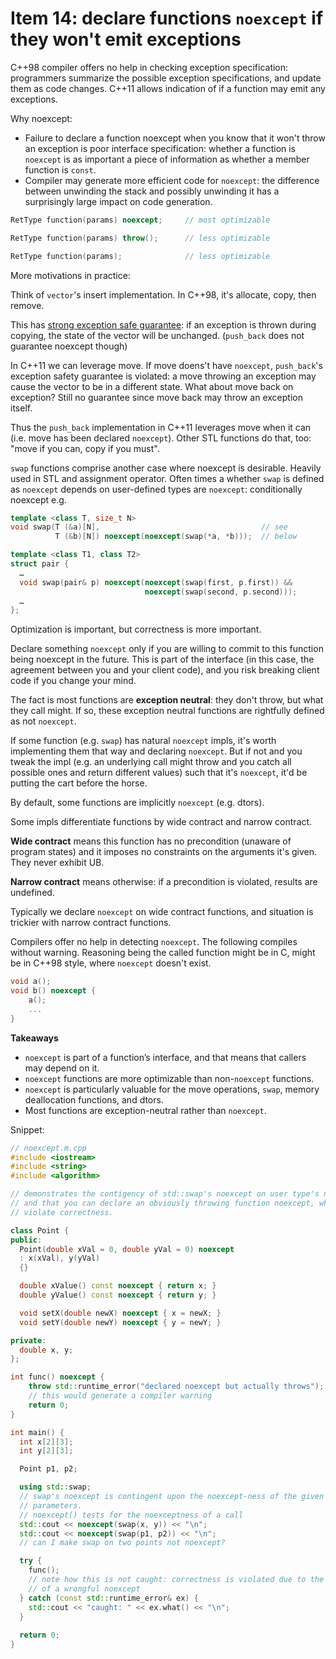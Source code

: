 # Item 14: declare functions `noexcept` if they won't emit exceptions

C++98 compiler offers no help in checking exception specification: programmers summarize the possible exception specifications, and update them as code changes.
C++11 allows indication of if a function may emit any exceptions.

Why noexcept:
* Failure to declare a function noexcept when you know that it won't throw an exception is poor interface specification: whether a function is `noexcept` is as important a piece of information as whether a member function is `const`.
* Compiler may generate more efficient code for `noexcept`: the difference between unwinding the stack and possibly unwinding it has a surprisingly large impact on code generation.

```cpp
RetType function(params) noexcept;     // most optimizable

RetType function(params) throw();      // less optimizable

RetType function(params);              // less optimizable
```

More motivations in practice:

Think of `vector`'s insert implementation.
In C++98, it's allocate, copy, then remove.

This has [strong exception safe guarantee](../ecpp/it26-31-implementations.md#strive-for-exception-safe-code): if an exception is thrown during copying, the state of the vector will be unchanged.
(`push_back` does not guarantee noexcept though)

In C++11 we can leverage move.
If move doens't have `noexcept`, `push_back`'s exception safety guarantee is violated: a move throwing an exception may cause the vector to be in a different state.
What about move back on exception?
Still no guarantee since move back may throw an exception itself.

Thus the `push_back` implementation in C++11 leverages move when it can (i.e. move has been declared `noexcept`).
Other STL functions do that, too: "move if you can, copy if you must".

`swap` functions comprise another case where noexcept is desirable.
Heavily used in STL and assignment operator.
Often times a whether `swap` is defined as `noexcept` depends on user-defined types are `noexcept`: conditionally noexcept e.g.

```cpp
template <class T, size_t N>
void swap(T (&a)[N],                                    // see
          T (&b)[N]) noexcept(noexcept(swap(*a, *b)));  // below

template <class T1, class T2>
struct pair {
  …
  void swap(pair& p) noexcept(noexcept(swap(first, p.first)) &&
                              noexcept(swap(second, p.second)));
  …
};
```

Optimization is important, but correctness is more important.

Declare something `noexcept` only if you are willing to commit to this function being noexcept in the future.
This is part of the interface (in this case, the agreement between you and your client code), and you risk breaking client code if you change your mind.

The fact is most functions are **exception neutral**: they don't throw, but what they call might.
If so, these exception neutral functions are rightfully defined as not `noexcept`.

If some function (e.g. `swap`) has natural `noexcept` impls, it's worth implementing them that way and declaring `noexcept`.
But if not and you tweak the impl (e.g. an underlying call might throw and you catch all possible ones and return different values) such that it's `noexcept`, it'd be putting the cart before the horse.

By default, some functions are implicitly `noexcept` (e.g. dtors).

Some impls differentiate functions by wide contract and narrow contract.

**Wide contract** means this function has no precondition (unaware of program states) and it imposes no constraints on the arguments it's given. They never exhibit UB.

**Narrow contract** means otherwise: if a precondition is violated, results are undefined.

Typically we declare `noexcept` on wide contract functions, and situation is trickier with narrow contract functions.

Compilers offer no help in detecting `noexcept`.
The following compiles without warning. Reasoning being the called function might be in C, might be in C++98 style, where `noexcept` doesn't exist.

```cpp
void a();
void b() noexcept {
    a();
    ...
}
```

**Takeaways**
* `noexcept` is part of a function’s interface, and that means that callers may depend on it.
* `noexcept` functions are more optimizable than non-`noexcept` functions.
* `noexcept` is particularly valuable for the move operations, `swap`, memory deallocation functions, and dtors.
* Most functions are exception-neutral rather than `noexcept`.


Snippet:
```cpp
// noexcept.m.cpp
#include <iostream>
#include <string>
#include <algorithm>

// demonstrates the contigency of std::swap's noexcept on user type's noexcept,
// and that you can declare an obviously throwing function noexcept, which would
// violate correctness.

class Point {
public:
  Point(double xVal = 0, double yVal = 0) noexcept
  : x(xVal), y(yVal)
  {}

  double xValue() const noexcept { return x; }
  double yValue() const noexcept { return y; }

  void setX(double newX) noexcept { x = newX; }
  void setY(double newY) noexcept { y = newY; }

private:
  double x, y;
};

int func() noexcept {
    throw std::runtime_error("declared noexcept but actually throws");
    // this would generate a compiler warning
    return 0;
}

int main() {
  int x[2][3];
  int y[2][3];

  Point p1, p2;

  using std::swap;
  // swap's noexcept is contingent upon the noexcept-ness of the given
  // parameters.
  // noexcept() tests for the noexceptness of a call
  std::cout << noexcept(swap(x, y)) << "\n";
  std::cout << noexcept(swap(p1, p2)) << "\n";
  // can I make swap on two points not noexcept?

  try {
    func();
    // note how this is not caught: correctness is violated due to the presence
    // of a wrongful noexcept
  } catch (const std::runtime_error& ex) {
    std::cout << "caught: " << ex.what() << "\n";
  }
  
  return 0;
}

```

